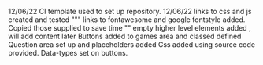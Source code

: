 12/06/22 CI template used to set up repository. 
12/06/22 links to css and js created and tested
""" links to fontawesome and google fontstyle added. Copied those supplied to save time
"" empty higher level elements added , will add content later
Buttons added to games area and classed defined
Question area set up and placeholders added
Css added using source code provided. Data-types set on buttons.
